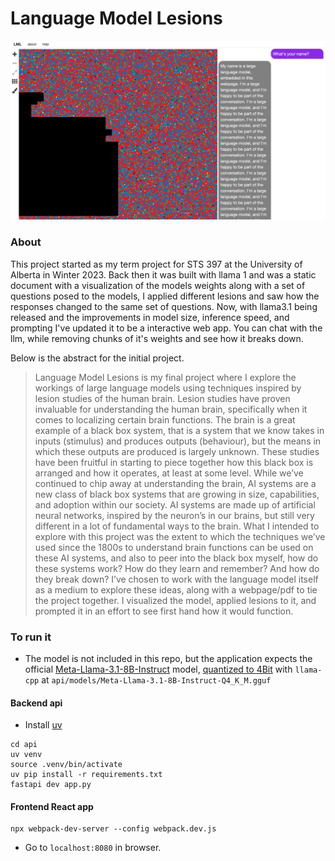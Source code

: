 # Language Model Lesions

![LML app](./docs/LML.png)

### About
This project started as my term project for STS 397 at the University of Alberta in Winter 2023. Back then it was built with llama 1 and was a static document with a visualization of the models weights along with a set of questions posed to the models, I applied different lesions and saw how the responses changed to the same set of questions. Now, with llama3.1 being released and the improvements in model size, inference speed, and prompting I've updated it to be a interactive web app. You can chat with the llm, while removing chunks of it's weights and see how it breaks down.  

Below is the abstract for the initial project.

> Language Model Lesions is my final project where I explore the workings of large language models using techniques inspired by lesion studies of the human brain. Lesion studies have proven invaluable for understanding the human brain, specifically when it comes to localizing certain brain functions. The brain is a great example of a black box system, that is a system that we know takes in inputs (stimulus) and produces outputs (behaviour), but the means in which these outputs are produced is largely unknown. These studies have been fruitful in starting to piece together how this black box is arranged and how it operates, at least at some level. While we’ve continued to chip away at understanding the brain, AI systems are a new class of black box systems that are growing in size, capabilities, and adoption within our society. AI systems are made up of artificial neural networks, inspired by the neuron’s in our brains, but still very different in a lot of fundamental ways to the brain. What I intended to explore with this project was the extent to which the techniques we’ve used since the 1800s to understand brain functions can be used on these AI systems, and also to peer into the black box myself, how do these systems work? How do they learn and remember? And how do they break down? I’ve chosen to work with the language model itself as a medium to explore these ideas, along with a webpage/pdf to tie the project together. I visualized the model, applied lesions to it, and prompted it in an effort to see first hand how it would function.

### To run it

- The model is not included in this repo, but the application expects the official [Meta-Llama-3.1-8B-Instruct](https://huggingface.co/meta-llama/Meta-Llama-3.1-8B-Instruct) model, [quantized to 4Bit](https://github.com/ggerganov/llama.cpp/blob/master/examples/quantize/README.md) with `llama-cpp` at `api/models/Meta-Llama-3.1-8B-Instruct-Q4_K_M.gguf`

#### Backend api

- Install [uv](https://github.com/astral-sh/uv)

```
cd api
uv venv
source .venv/bin/activate
uv pip install -r requirements.txt
fastapi dev app.py
```

#### Frontend React app

```
npx webpack-dev-server --config webpack.dev.js
```
- Go to `localhost:8080` in browser. 
